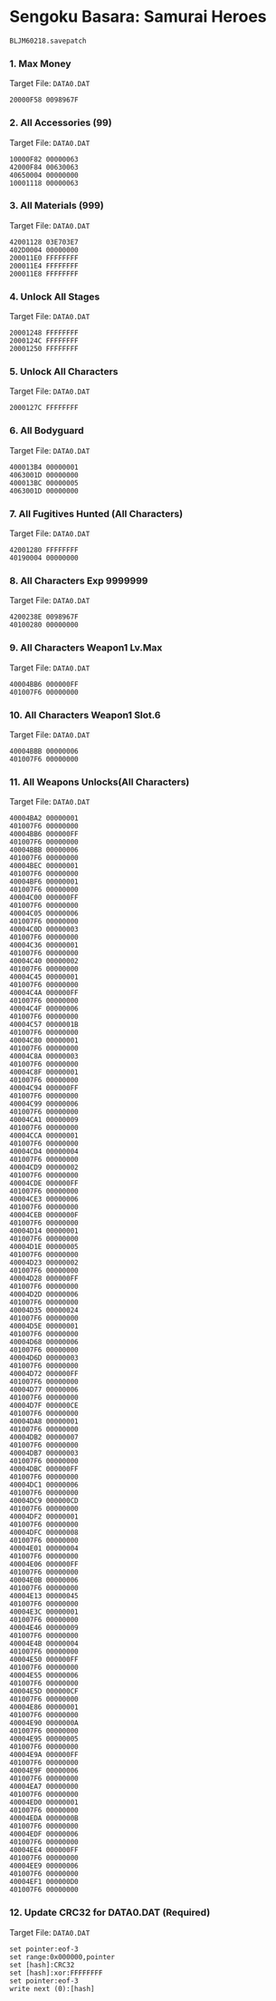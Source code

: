 #  Sengoku Basara: Samurai Heroes 

`BLJM60218.savepatch`

### 1. Max Money

Target File: `DATA0.DAT`

```
20000F58 0098967F
```

### 2. All Accessories (99)

Target File: `DATA0.DAT`

```
10000F82 00000063
42000F84 00630063
40650004 00000000
10001118 00000063
```

### 3. All Materials (999)

Target File: `DATA0.DAT`

```
42001128 03E703E7
402D0004 00000000
200011E0 FFFFFFFF
200011E4 FFFFFFFF
200011E8 FFFFFFFF
```

### 4. Unlock All Stages

Target File: `DATA0.DAT`

```
20001248 FFFFFFFF
2000124C FFFFFFFF
20001250 FFFFFFFF
```

### 5. Unlock All Characters

Target File: `DATA0.DAT`

```
2000127C FFFFFFFF
```

### 6. All Bodyguard

Target File: `DATA0.DAT`

```
400013B4 00000001
4063001D 00000000
400013BC 00000005
4063001D 00000000
```

### 7. All Fugitives Hunted (All Characters)

Target File: `DATA0.DAT`

```
42001280 FFFFFFFF
40190004 00000000
```

### 8. All Characters Exp 9999999

Target File: `DATA0.DAT`

```
4200238E 0098967F
40100280 00000000
```

### 9. All Characters Weapon1 Lv.Max

Target File: `DATA0.DAT`

```
40004BB6 000000FF
401007F6 00000000
```

### 10. All Characters Weapon1 Slot.6

Target File: `DATA0.DAT`

```
40004BBB 00000006
401007F6 00000000
```

### 11. All Weapons Unlocks(All Characters)

Target File: `DATA0.DAT`

```
40004BA2 00000001
401007F6 00000000
40004BB6 000000FF
401007F6 00000000
40004BBB 00000006
401007F6 00000000
40004BEC 00000001
401007F6 00000000
40004BF6 00000001
401007F6 00000000
40004C00 000000FF
401007F6 00000000
40004C05 00000006
401007F6 00000000
40004C0D 00000003
401007F6 00000000
40004C36 00000001
401007F6 00000000
40004C40 00000002
401007F6 00000000
40004C45 00000001
401007F6 00000000
40004C4A 000000FF
401007F6 00000000
40004C4F 00000006
401007F6 00000000
40004C57 0000001B
401007F6 00000000
40004C80 00000001
401007F6 00000000
40004C8A 00000003
401007F6 00000000
40004C8F 00000001
401007F6 00000000
40004C94 000000FF
401007F6 00000000
40004C99 00000006
401007F6 00000000
40004CA1 00000009
401007F6 00000000
40004CCA 00000001
401007F6 00000000
40004CD4 00000004
401007F6 00000000
40004CD9 00000002
401007F6 00000000
40004CDE 000000FF
401007F6 00000000
40004CE3 00000006
401007F6 00000000
40004CEB 0000000F
401007F6 00000000
40004D14 00000001
401007F6 00000000
40004D1E 00000005
401007F6 00000000
40004D23 00000002
401007F6 00000000
40004D28 000000FF
401007F6 00000000
40004D2D 00000006
401007F6 00000000
40004D35 00000024
401007F6 00000000
40004D5E 00000001
401007F6 00000000
40004D68 00000006
401007F6 00000000
40004D6D 00000003
401007F6 00000000
40004D72 000000FF
401007F6 00000000
40004D77 00000006
401007F6 00000000
40004D7F 000000CE
401007F6 00000000
40004DA8 00000001
401007F6 00000000
40004DB2 00000007
401007F6 00000000
40004DB7 00000003
401007F6 00000000
40004DBC 000000FF
401007F6 00000000
40004DC1 00000006
401007F6 00000000
40004DC9 000000CD
401007F6 00000000
40004DF2 00000001
401007F6 00000000
40004DFC 00000008
401007F6 00000000
40004E01 00000004
401007F6 00000000
40004E06 000000FF
401007F6 00000000
40004E0B 00000006
401007F6 00000000
40004E13 00000045
401007F6 00000000
40004E3C 00000001
401007F6 00000000
40004E46 00000009
401007F6 00000000
40004E4B 00000004
401007F6 00000000
40004E50 000000FF
401007F6 00000000
40004E55 00000006
401007F6 00000000
40004E5D 000000CF
401007F6 00000000
40004E86 00000001
401007F6 00000000
40004E90 0000000A
401007F6 00000000
40004E95 00000005
401007F6 00000000
40004E9A 000000FF
401007F6 00000000
40004E9F 00000006
401007F6 00000000
40004EA7 00000000
401007F6 00000000
40004ED0 00000001
401007F6 00000000
40004EDA 0000000B
401007F6 00000000
40004EDF 00000006
401007F6 00000000
40004EE4 000000FF
401007F6 00000000
40004EE9 00000006
401007F6 00000000
40004EF1 000000D0
401007F6 00000000
```

### 12. Update CRC32 for DATA0.DAT (Required)

Target File: `DATA0.DAT`

```
set pointer:eof-3
set range:0x000000,pointer
set [hash]:CRC32
set [hash]:xor:FFFFFFFF
set pointer:eof-3
write next (0):[hash]
```

